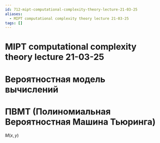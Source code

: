 ```yaml
---
id: 712-mipt-computational-complexity-theory-lecture-21-03-25
aliases:
  - MIPT computational complexity theory lecture 21-03-25
tags: []
---
```


# MIPT computational complexity theory lecture 21-03-25
# Вероятностная модель вычислений
# ПВМТ (Полиномиальная Вероятностная Машина Тьюринга)
$M(x,y)$
